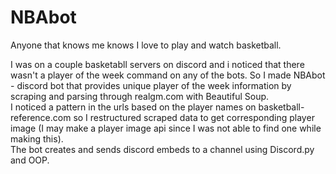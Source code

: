 # NBAbot

Anyone that knows me knows I love to play and watch basketball.

I was on a couple basketabll servers on discord and i noticed that there wasn't a player of the week command on any of the bots.
So I made NBAbot - discord bot that provides unique player of the week information by scraping and parsing through realgm.com with Beautiful Soup.  
I noticed a pattern in the urls based on the player names on basketball-reference.com so I restructured scraped data to get corresponding player image
(I may make a player image api since I was not able to find one while making this).  
The bot creates and sends discord embeds to a channel using Discord.py and OOP.
